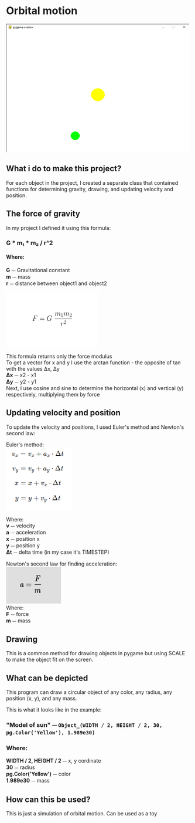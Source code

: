# Orbital motion

<img src="img/screen.png" alt="screenshot" width="500" height="350">

## What i do to make this project?

For each object in the project, I created a separate class that contained functions for determining gravity, drawing, and updating velocity and position.

## The force of gravity

In my project I defined it using this formula: 
### G * m₁ * m₂ / r^2  
#### Where:  
  
 **G** ⏤ Gravitational constant\
 **m** ⏤ mass\
 **r** ⏤ distance between object1 and object2

<img src="img/newton-law-gravitation-gravity-gravitational-force.png" alt="Newton gravity formula" width="250" height="150">

This formula returns only the force modulus  
To get a vector for x and y I use the arctan function - the opposite of tan with the values ​​Δx, Δy  
**Δx** ⏤  x2 - x1  
**Δy** ⏤  y2 - y1  
Next, I use cosine and sine to determine the horizontal (x) and vertical (y) respectively, multiplying them by force

## Updating velocity and position

To update the velocity and positions, I used Euler's method and Newton's second law:  

Euler's method:  
<img src="img/Euler.png" alt="Euler method" width="auto" height="auto">

Where:  
**v** ⏤ velocity  
**a** ⏤ acceleration  
**x** ⏤ position x  
**y** ⏤ position y  
​**Δt** ⏤ delta time (in my case it's TIMESTEP)

Newton's second law for finding acceleration:  
<img src="img/NewtonsSecondLaw.png" alt="Newton's second law" width="150" height="100">  
Where:  
**F** ⏤ force  
**m** ⏤ mass

## Drawing
This is a common method for drawing objects in pygame but using SCALE to make the object fit on the screen.

## What can be depicted

This program can draw a circular object of any color, any radius, any position (x, y), and any mass.

This is what it looks like in the example:  
### "Model of sun" ⏤ `Object_(WIDTH / 2, HEIGHT / 2, 30, pg.Color('Yellow'), 1.989e30)` 
### Where:  
**WIDTH / 2, HEIGHT / 2** ⏤ x, y cordinate  
**30** ⏤ radius  
**pg.Color('Yellow')** ⏤ color  
**1.989e30** ⏤ mass

## How can this be used?

This is just a simulation of orbital motion. Can be used as a toy

